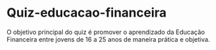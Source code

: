# Quiz-educacao-financeira
O objetivo principal do quiz é promover o aprendizado da Educação Financeira entre jovens de 16 a 25 anos de maneira prática e objetiva.
